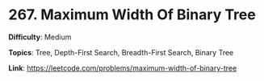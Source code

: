 # 267. Maximum Width Of Binary Tree

**Difficulty**: Medium

**Topics**: Tree, Depth-First Search, Breadth-First Search, Binary Tree

**Link**: https://leetcode.com/problems/maximum-width-of-binary-tree

